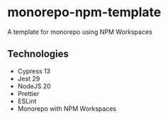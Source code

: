 # monorepo-npm-template

A template for monorepo using NPM Workspaces

## Technologies

- Cypress 13
- Jest 29
- NodeJS 20
- Prettier
- ESLint
- Monorepo with NPM Workspaces
